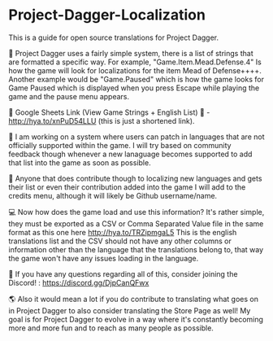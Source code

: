 # Project-Dagger-Localization
This is a guide for open source translations for Project Dagger.

💬 Project Dagger uses a fairly simple system, there is a list of strings that are formatted a specific way. For example, "Game.Item.Mead.Defense.4" Is how the game will look for localizations for the item Mead of Defense++++. Another example would be "Game.Paused" which is how the game looks for Game Paused which is displayed when you press Escape while playing the game and the pause menu appears.

📗 Google Sheets Link (View Game Strings + English List) 📗 - http://hya.to/xnPuD54LLU (this is just a shortened link).

💬 I am working on a system where users can patch in languages that are not officially supported within the game. I will try based on community feedback though whenever a new lanaguage becomes supported to add that list into the game as soon as possible.

💬 Anyone that does contribute though to localizing new languages and gets their list or even their contribution added into the game I will add to the credits menu, although it will likely be Github username/name.

💻 Now how does the game load and use this information? It's rather simple, they must be exported as a CSV or Comma Separated Value file in the same format as this one here http://hya.to/TRZipmgaL5 This is the english translations list and the CSV should not have any other columns or information other than the language that the translations belong to, that way the game won't have any issues loading in the language.

💬 If you have any questions regarding all of this, consider joining the Discord! : https://discord.gg/DjpCanQFwx

🌎 Also it would mean a lot if you do contribute to translating what goes on in Project Dagger to also consider translating the Store Page as well! My goal is for Project Dagger to evolve in a way where it's constantly becoming more and more fun and to reach as many people as possible.
